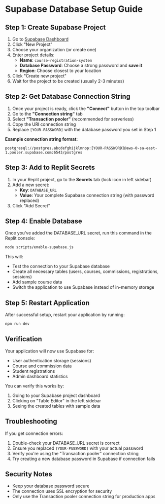 # Supabase Database Setup Guide

## Step 1: Create Supabase Project

1. Go to [Supabase Dashboard](https://supabase.com/dashboard/projects)
2. Click "New Project"
3. Choose your organization (or create one)
4. Enter project details:
   - **Name**: `course-registration-system`
   - **Database Password**: Choose a strong password and **save it**
   - **Region**: Choose closest to your location
5. Click "Create new project"
6. Wait for the project to be created (usually 2-3 minutes)

## Step 2: Get Database Connection String

1. Once your project is ready, click the **"Connect"** button in the top toolbar
2. Go to the **"Connection string"** tab
3. Select **"Transaction pooler"** (recommended for serverless)
4. Copy the URI connection string
5. Replace `[YOUR-PASSWORD]` with the database password you set in Step 1

**Example connection string format:**
```
postgresql://postgres.abcdefghijklmnop:[YOUR-PASSWORD]@aws-0-sa-east-1.pooler.supabase.com:6543/postgres
```

## Step 3: Add to Replit Secrets

1. In your Replit project, go to the **Secrets** tab (lock icon in left sidebar)
2. Add a new secret:
   - **Key**: `DATABASE_URL`
   - **Value**: Your complete Supabase connection string (with password replaced)
3. Click "Add Secret"

## Step 4: Enable Database

Once you've added the DATABASE_URL secret, run this command in the Replit console:

```bash
node scripts/enable-supabase.js
```

This will:
- Test the connection to your Supabase database
- Create all necessary tables (users, courses, commissions, registrations, sessions)
- Add sample course data
- Switch the application to use Supabase instead of in-memory storage

## Step 5: Restart Application

After successful setup, restart your application by running:

```bash
npm run dev
```

## Verification

Your application will now use Supabase for:
- User authentication storage (sessions)
- Course and commission data
- Student registrations
- Admin dashboard statistics

You can verify this works by:
1. Going to your Supabase project dashboard
2. Clicking on "Table Editor" in the left sidebar
3. Seeing the created tables with sample data

## Troubleshooting

If you get connection errors:
1. Double-check your DATABASE_URL secret is correct
2. Ensure you replaced `[YOUR-PASSWORD]` with your actual password
3. Verify you're using the "Transaction pooler" connection string
4. Try creating a new database password in Supabase if connection fails

## Security Notes

- Keep your database password secure
- The connection uses SSL encryption for security
- Only use the Transaction pooler connection string for production apps